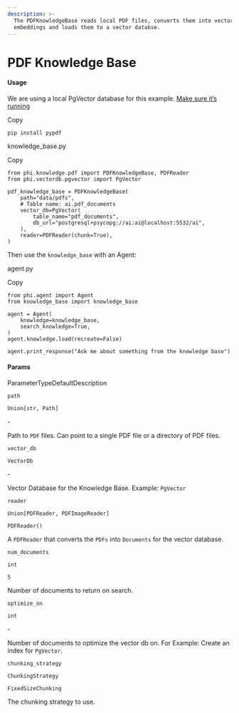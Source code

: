 ```yaml
---
description: >-
  The PDFKnowledgeBase reads local PDF files, converts them into vector
  embeddings and loads them to a vector databse.
---
```


# PDF Knowledge Base

#### Usage <a href="#usage" id="usage"></a>

We are using a local PgVector database for this example. [Make sure it’s running](https://docs.phidata.com/vectordb/pgvector)

Copy

```
pip install pypdf
```

knowledge\_base.py

Copy

```
from phi.knowledge.pdf import PDFKnowledgeBase, PDFReader
from phi.vectordb.pgvector import PgVector

pdf_knowledge_base = PDFKnowledgeBase(
    path="data/pdfs",
    # Table name: ai.pdf_documents
    vector_db=PgVector(
        table_name="pdf_documents",
        db_url="postgresql+psycopg://ai:ai@localhost:5532/ai",
    ),
    reader=PDFReader(chunk=True),
)
```

Then use the `knowledge_base` with an Agent:

agent.py

Copy

```
from phi.agent import Agent
from knowledge_base import knowledge_base

agent = Agent(
    knowledge=knowledge_base,
    search_knowledge=True,
)
agent.knowledge.load(recreate=False)

agent.print_response("Ask me about something from the knowledge base")
```

#### [​](https://docs.phidata.com/knowledge/pdf#params)Params <a href="#params" id="params"></a>

ParameterTypeDefaultDescription

`path`

`Union[str, Path]`

\-

Path to `PDF` files. Can point to a single PDF file or a directory of PDF files.

`vector_db`

`VectorDb`

\-

Vector Database for the Knowledge Base. Example: `PgVector`

`reader`

`Union[PDFReader, PDFImageReader]`

`PDFReader()`

A `PDFReader` that converts the `PDFs` into `Documents` for the vector database.

`num_documents`

`int`

`5`

Number of documents to return on search.

`optimize_on`

`int`

\-

Number of documents to optimize the vector db on. For Example: Create an index for `PgVector`.

`chunking_strategy`

`ChunkingStrategy`

`FixedSizeChunking`

The chunking strategy to use.

[\
](https://VixData.gitbook.io/VixData/documentation/knowledge/llamaindex-knowledge-base)
